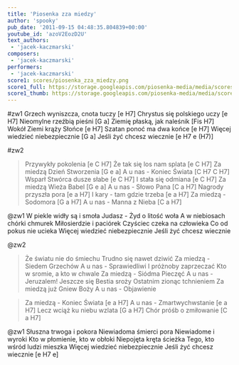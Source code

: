 ```yaml
---
title: 'Piosenka zza miedzy'
author: 'spooky'
pub_date: '2011-09-15 04:48:35.804839+00:00'
youtube_id: 'azoV2EozD2U'
text_authors:
 - 'jacek-kaczmarski'
composers:
 - 'jacek-kaczmarski'
performers:
 - 'jacek-kaczmarski'
score1: scores/piosenka_zza_miedzy.png
score1_full: https://storage.googleapis.com/piosenka-media/media/scores/piosenka_zza_miedzy.png
score1_thumb: https://storage.googleapis.com/piosenka-media/media/scores/piosenka_zza_miedzy.png.180x0_q85_upscale.jpg
---
```


#zw1
Grzech wyniszcza, cnota tuczy [e H7]
Chrystus się polskiego uczy [e H7]
Nieomylne rzeźbią pieśni [G a]
Ziemię płaską, jak naleśnik [Fis H7]
Wokół Ziemi krąży Słońce [e H7]
Szatan ponoć ma dwa końce [e H7]
Więcej wiedzieć niebezpiecznie [G a]
Jeśli żyć chcesz wiecznie [e H7 e (H7)]

#zw2
>Przywykły pokolenia [e C H7]
>Że tak się los nam splata [e C H7]
>Za miedzą Dzień Stworzenia [G e a]
>A u nas - Koniec Świata [C H7 C H7]
>Wsparł Stwórca dusze słabe [e C H7]
>I stała się odmiana [e C H7]
>Za miedzą Wieża Babel [G e a]
>A u nas - Słowo Pana [C a H7]
>Nagrody przyszła pora [e a H7]
>I kary - tam gdzie trzeba [e a H7]
>Za miedzą - Sodomora [G a H7]
>A u nas - Manna z Nieba [C a H7]

@zw1
W piekle widły są i smoła
Judasz - Żyd o litość woła
A w niebiosach chórki chmurek
Miłosierdzie i paciórek
Czyściec czeka na człowieka
Co od pokus nie ucieka 
Więcej wiedzieć niebezpiecznie
Jeśli żyć chcesz wiecznie

@zw2
>Że światu nie do śmiechu 
>Trudno się nawet dziwić
>Za miedzą - Siedem Grzechów
>A u nas - Sprawiedliwi
>I próżnoby zaprzeczać
>Kto w sromie, a kto w chwale
>Za miedzą - Siódma Pieczęć
>A u nas - Jeruzalem!
>Jeszcze się Bestia sroży
>Ostatnim zionąc tchnieniem
>Za miedzą już Gniew Boży
>A u nas - Objawienie

>Za miedzą - Koniec Świata [e a H7]
>A u nas - Zmartwychwstanie [e a H7]
>Lecz wciąż ku niebu wzlata [G a H7]
>Chór próśb o zmiłowanie [C a H7]

@zw1
Słuszna trwoga i pokora
Niewiadoma śmierci pora
Niewiadome i wyroki
Kto w płomienie, kto w obłoki
Niepojęta kręta ścieżka
Tego, kto wśród ludzi mieszka
Więcej wiedzieć niebezpiecznie
Jeśli żyć chcesz wiecznie [e H7 e]